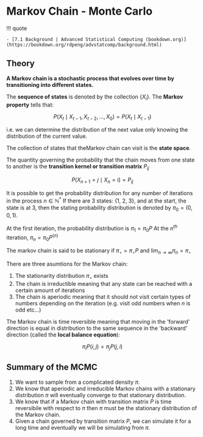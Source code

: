 # Markov Chain - Monte Carlo

!!! quote

    - [7.1 Background | Advanced Statistical Computing (bookdown.org)](https://bookdown.org/rdpeng/advstatcomp/background.html)

## Theory

**A Markov chain is a stochastic process that evolves over time by transitioning into different states.**

The **sequence of states** is denoted by the collection $\{X_{i}\}$.
The **Markov property** tells that:

$$
P(X_{t} \mid X_{t-1}, X_{t-2}, ..., X_{0}) = P(X_{t} \mid X_{t-1})
$$

i.e. we can determine the distribution of the next value only knowing the distribution of the current value.

The collection of states that theMarkov chain can visit is the **state space**.

The quantity governing the probability that the chain moves from one state to another is the **transition kernel or transition matrix** $P_{ij}$

$$
P(X_{n+1} = j \mid X_{n} = i) = P_{ij}
$$

It is possible to get the probability distribution for any number of iterations in the process $n\in\mathbb{N^{*}}$
If there are 3 states: {1, 2, 3}, and at the start, the state is at 3, then the stating probability distribution is denoted by $\pi_{0} = (0, 0, 1)$.

At the first iteration, the probability distribution is $\pi_{1} =\pi_{0} P$
At the $n^{th}$ iteration,
$\pi_{n} =\pi_{0} P^{(n)}$

The markov chain is said to be stationary if $\pi_{\star} =\pi_{\star} P$ and $\lim_{n \rightarrow \infty} \pi_{n} = \pi_{\star}$

There are three asumtions for the Markov chain:

1. The stationarity distribution $\pi_{\star}$ exists 
2. The chain is irreductible meaning that any state can be reached with a certain amount of iterations
3. The chain is aperiodic meaning that it should not visit certain types of numbers depending on the iteration (e.g. visit odd numbers when $n$ is odd etc...)

The Markov chain is time reversible meaning that moving in the 'forward' direction is equal in distribution to the same sequence in the 'backward' direction (called the **local balance equation**):

$$
\pi_{i} P(i, j) = \pi_{j} P(j, i)
$$

## Summary of the MCMC

1. We want to sample from a complicated density $\pi$.
2. We know that aperiodic and irreducible Markov chains with a stationary distribution $\pi$ will eventually converge to that stationary distribution.
3. We know that if a Markov chain with transition matrix $P$ is time reversibile with respect to $\pi$ then $\pi$ must be the stationary distribution of the Markov chain.
4. Given a chain governed by transition matrix $P$, we can simulate it for a long time and eventually we will be simulating from $\pi$.
